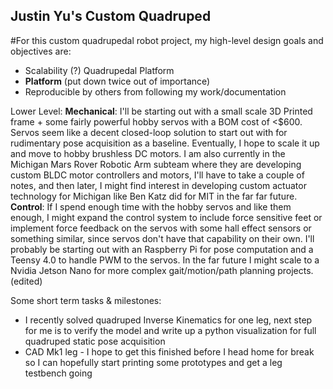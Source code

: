 ## Justin Yu's Custom Quadruped
#For this custom quadrupedal robot project, my high-level design goals and objectives are:

* Scalability (?) Quadrupedal Platform
* **Platform** (put down twice out of importance)
* Reproducible by others from following my work/documentation

Lower Level:
**Mechanical**: I'll be starting out with a small scale 3D Printed frame + some fairly powerful hobby servos with a BOM cost of <$600. Servos seem like a decent closed-loop solution to start out with for rudimentary pose acquisition as a baseline.
Eventually, I hope to scale it up and move to hobby brushless DC motors. I am also currently in the Michigan Mars Rover Robotic Arm subteam where they are developing custom BLDC motor controllers and motors, I'll have to take a couple of notes, and then later, I might find interest in developing custom actuator technology for Michigan like Ben Katz did for MIT in the far far future.
**Control**: If I spend enough time with the hobby servos and like them enough, I might expand the control system to include force sensitive feet or implement force feedback on the servos with some hall effect sensors or something similar, since servos don't have that capability on their own.
I'll probably be starting out with an Raspberry Pi for pose computation and a Teensy 4.0 to handle PWM to the servos. In the far future I might scale to a Nvidia Jetson Nano for more complex gait/motion/path planning projects. (edited) 

Some short term tasks & milestones:
* I recently solved quadruped Inverse Kinematics for one leg, next step for me is to verify the model and write up a python visualization for full quadruped static pose acquisition
* CAD Mk1 leg - I hope to get this finished before I head home for break so I can hopefully start printing some prototypes and get a leg testbench going
